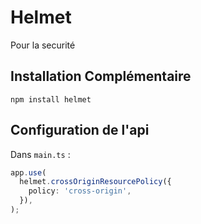 # Helmet

Pour la securité

## Installation Complémentaire

```Shell
npm install helmet
```

## Configuration de l'api

Dans ```main.ts``` :

```ts
app.use(
  helmet.crossOriginResourcePolicy({
    policy: 'cross-origin',
  }),
);
```


